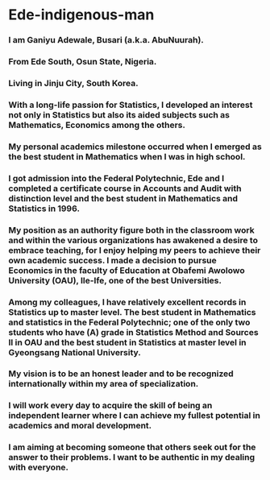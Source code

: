 # Ede-indigenous-man
### I am Ganiyu Adewale, Busari (a.k.a. AbuNuurah).

### From Ede South, Osun State, Nigeria.

### Living in Jinju City, South Korea.

### With a long-life passion for Statistics, I developed an interest not only in Statistics but also its aided subjects such as Mathematics, Economics among the others. 

### My personal academics milestone occurred when I emerged as the best student in Mathematics when I was in high school. 

### I got admission into the Federal Polytechnic, Ede and I completed a certificate course in Accounts and Audit with distinction level and the best student in Mathematics and Statistics in 1996. 

### My position as an authority figure both in the classroom work and within the various organizations has awakened a desire to embrace teaching, for I enjoy helping my peers to achieve their own academic success. I made a decision to pursue Economics in the faculty of Education at Obafemi Awolowo University (OAU), Ile-Ife, one of the best Universities. 

### Among my colleagues, I have relatively excellent records in Statistics up to master level. The best student in Mathematics and statistics in the Federal Polytechnic; one of the only two students who have (A) grade in Statistics Method and Sources II in OAU and the best student in Statistics at master level in Gyeongsang National University. 

### My vision is to be an honest leader and to be recognized internationally within my area of specialization. 
### I will work every day to acquire the skill of being an independent learner where I can achieve my fullest potential in academics and moral development. 

### I am aiming at becoming someone that others seek out for the answer to their problems. I want to be authentic in my dealing with everyone.

